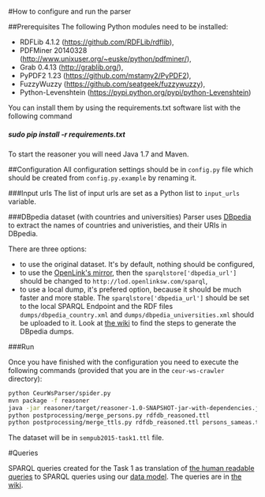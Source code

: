 #How to configure and run the parser

##Prerequisites
The following Python modules need to be installed:
 - RDFLib 4.1.2 (https://github.com/RDFLib/rdflib),
 - PDFMiner 20140328 (http://www.unixuser.org/~euske/python/pdfminer/),
 - Grab 0.4.13 (http://grablib.org/),
 - PyPDF2 1.23 (https://github.com/mstamy2/PyPDF2),
 - FuzzyWuzzy (https://github.com/seatgeek/fuzzywuzzy),
 - Python-Levenshtein (https://pypi.python.org/pypi/python-Levenshtein)

You can install them by using the requirements.txt software list with the following command
##### sudo pip install -r requirements.txt

To start the reasoner you will need Java 1.7 and Maven.

##Configuration
All configuration settings should be in ``config.py`` file which should be created from ``config.py.example`` by renaming it.

###Input urls
The list of input urls are set as a Python list to ``input_urls`` variable.

###DBpedia dataset (with countries and universities)
Parser uses [DBpedia](http://dbpedia.org/) to extract the names of countries and univeristies, and their URIs in DBpedia.

There are three options:
 - to use the original dataset. It's by default, nothing should be configured,
 - to use the [OpenLink's mirror](http://dbpedia.org/), then the ``sparqlstore['dbpedia_url']`` should be changed to ``http://lod.openlinksw.com/sparql``,
 - to use a local dump, it's prefered option, because it should be much faster and more stable. The ``sparqlstore['dbpedia_url']`` should be set to the local SPARQL Endpoint and the RDF files ``dumps/dbpedia_country.xml`` and ``dumps/dbpedia_universities.xml`` should be uploaded to it. Look at [the wiki](https://github.com/ailabitmo/sempubchallenge2014-task1/wiki/How-to-construct-the-DBpedia-dumps) to find the steps to generate the DBpedia dumps.

###Run

Once you have finished with the configuration you need to execute the following commands
(provided that you are in the ``ceur-ws-crawler`` directory):

```bash
python CeurWsParser/spider.py
mvn package -f reasoner
java -jar reasoner/target/reasoner-1.0-SNAPSHOT-jar-with-dependencies.jar rdfdb.ttl alignments.ttl rdfdb_reasoned.ttl
python postprocessing/merge_persons.py rdfdb_reasoned.ttl
python postprocessing/merge_ttls.py rdfdb_reasoned.ttl persons_sameas.ttl
```

The dataset will be in ``sempub2015-task1.ttl`` file.

#Queries

SPARQL queries created for the Task 1 as translation of [the human readable queries](http://challenges.2014.eswc-conferences.org/index.php/SemPub/Task1#Queries) to SPARQL queries using our [data model](https://github.com/ailabitmo/sempubchallenge2014-task1/wiki/Data-representation). The queries are in [the wiki](https://github.com/ailabitmo/sempubchallenge2014-task1/wiki/Queries).
